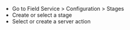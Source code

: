 - Go to Field Service \> Configuration \> Stages
- Create or select a stage
- Select or create a server action
